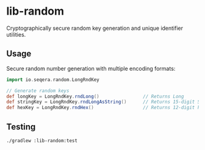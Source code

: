 # lib-random

Cryptographically secure random key generation and unique identifier utilities.

## Usage

Secure random number generation with multiple encoding formats:

```groovy
import io.seqera.random.LongRndKey

// Generate random keys
def longKey = LongRndKey.rndLong()                // Returns Long
def stringKey = LongRndKey.rndLongAsString()      // Returns 15-digit String
def hexKey = LongRndKey.rndHex()                  // Returns 12-digit hex String

```

## Testing

```bash
./gradlew :lib-random:test
```
